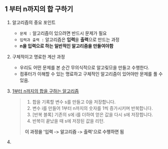 ## 1 부터 n까지의 합 구하기

1. 알고리즘의 중요 포인트
    - `문제 :` 알고리즘이 있으려면 반드시 문제가 필요
    - `입력과 출력 :` 알고리즘은 **입력**을 **출력**으로 만드는 과정
    - **n을 입력으로 하는 일반적인 알고리즘을 만들여야함**

2. 구체적이고 명료한 계산 과정
    - 우리도 어떤 문제를 본 순간 무의식적으로 알고맂므을 만들고 수행한다.
    - 컴퓨터가 이해할 수 있는 명료하고 구체적인 알고리즘이 있어야만 문제를 풀 수 있음.

3. [1부터 n까지의 합을 구하는 알고리즘](./p01-1-sum.py)
    > 1. 합을 기록할 변수 s를 만들고 0을 저장합니다.
    > 2. 변수 i를 만들어 1부터 n까지의 숫자를 1씩 증가시키며 반복합니다.
    > 3. [반복 블록] 기존의 s에 i를 더하여 얻은 값을 다시 s에 저장합니다.
    > 4. 반복이 끝났을 때 s에 저장된 값을 리턴.
    >
    > **이 과정을 '입력 -> 알고리즘 -> 출력'으로 수행하면 됨**

4.
